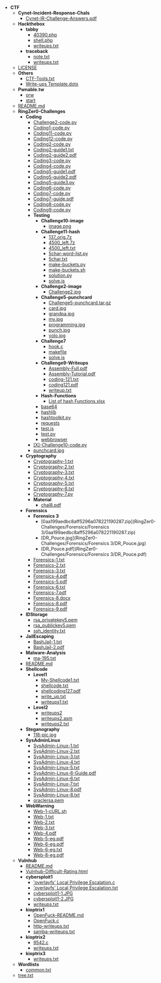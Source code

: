 - __CTF__
   - __Cynet\-Incident\-Response\-Chals__
     - [Cynet\-IR\-Challenge\-Answers.pdf](Cynet-Incident-Response-Chals/Cynet-IR-Challenge-Answers.pdf)
   - __Hackthebox__
     - __tabby__
       - [40390.php](Hackthebox/tabby/40390.php)
       - [shell.php](Hackthebox/tabby/shell.php)
       - [writeups.txt](Hackthebox/tabby/writeups.txt)
     - __traceback__
       - [note.txt](Hackthebox/traceback/note.txt)
       - [writeups.txt](Hackthebox/traceback/writeups.txt)
   - [LICENSE](LICENSE)
   - __Others__
     - [CTF\-Tools.txt](Others/CTF-Tools.txt)
     - [Write\-ups Template.dotx](Others/Write-ups%20Template.dotx)
   - __Pwnable.tw__
     - [orw](Pwnable.tw/orw)
     - [start](Pwnable.tw/start)
   - [README.md](README.md)
   - __RingZer0\-Challenges__
     - __Coding__
       - [Challenge2\-code.py](RingZer0-Challenges/Coding/Challenge2-code.py)
       - [Coding1\-code.py](RingZer0-Challenges/Coding/Coding1-code.py)
       - [Coding11\-code.py](RingZer0-Challenges/Coding/Coding11-code.py)
       - [Coding12\-code.py](RingZer0-Challenges/Coding/Coding12-code.py)
       - [Coding2\-code.py](RingZer0-Challenges/Coding/Coding2-code.py)
       - [Coding2\-guide1.txt](RingZer0-Challenges/Coding/Coding2-guide1.txt)
       - [Coding2\-guide2.pdf](RingZer0-Challenges/Coding/Coding2-guide2.pdf)
       - [Coding3\-code.py](RingZer0-Challenges/Coding/Coding3-code.py)
       - [Coding4\-code.py](RingZer0-Challenges/Coding/Coding4-code.py)
       - [Coding5\-guide1.pdf](RingZer0-Challenges/Coding/Coding5-guide1.pdf)
       - [Coding5\-guide2.pdf](RingZer0-Challenges/Coding/Coding5-guide2.pdf)
       - [Coding5\-guide3.py](RingZer0-Challenges/Coding/Coding5-guide3.py)
       - [Coding6\-code.py](RingZer0-Challenges/Coding/Coding6-code.py)
       - [Coding7\-code.py](RingZer0-Challenges/Coding/Coding7-code.py)
       - [Coding7\-guide.pdf](RingZer0-Challenges/Coding/Coding7-guide.pdf)
       - [Coding8\-code.py](RingZer0-Challenges/Coding/Coding8-code.py)
       - [Coding9\-code.py](RingZer0-Challenges/Coding/Coding9-code.py)
       - __Testing__
         - __Challenge10\-image__
           - [image.png](RingZer0-Challenges/Coding/Testing/Challenge10-image/image.png)
         - __Challenge11\-hash__
           - [137\_orig.7z](RingZer0-Challenges/Coding/Testing/Challenge11-hash/137_orig.7z)
           - [4500\_left.7z](RingZer0-Challenges/Coding/Testing/Challenge11-hash/4500_left.7z)
           - [4500\_left.txt](RingZer0-Challenges/Coding/Testing/Challenge11-hash/4500_left.txt)
           - [5char\-word\-list.py](RingZer0-Challenges/Coding/Testing/Challenge11-hash/5char-word-list.py)
           - [5char.txt](RingZer0-Challenges/Coding/Testing/Challenge11-hash/5char.txt)
           - [make\-buckets.py](RingZer0-Challenges/Coding/Testing/Challenge11-hash/make-buckets.py)
           - [make\-buckets.sh](RingZer0-Challenges/Coding/Testing/Challenge11-hash/make-buckets.sh)
           - [solution.py](RingZer0-Challenges/Coding/Testing/Challenge11-hash/solution.py)
           - [solve.js](RingZer0-Challenges/Coding/Testing/Challenge11-hash/solve.js)
         - __Challenge2\-image__
           - [Challenge2.jpg](RingZer0-Challenges/Coding/Testing/Challenge2-image/Challenge2.jpg)
         - __Challenge5\-punchcard__
           - [Challenge5\-punchcard.tar.gz](RingZer0-Challenges/Coding/Testing/Challenge5-punchcard/Challenge5-punchcard.tar.gz)
           - [card.jpg](RingZer0-Challenges/Coding/Testing/Challenge5-punchcard/card.jpg)
           - [grandpa.jpg](RingZer0-Challenges/Coding/Testing/Challenge5-punchcard/grandpa.jpg)
           - [my.jpg](RingZer0-Challenges/Coding/Testing/Challenge5-punchcard/my.jpg)
           - [programming.jpg](RingZer0-Challenges/Coding/Testing/Challenge5-punchcard/programming.jpg)
           - [punch.jpg](RingZer0-Challenges/Coding/Testing/Challenge5-punchcard/punch.jpg)
           - [yolo.jpg](RingZer0-Challenges/Coding/Testing/Challenge5-punchcard/yolo.jpg)
         - __Challenge7__
           - [hook.c](RingZer0-Challenges/Coding/Testing/Challenge7/hook.c)
           - [makefile](RingZer0-Challenges/Coding/Testing/Challenge7/makefile)
           - [solve.js](RingZer0-Challenges/Coding/Testing/Challenge7/solve.js)
         - __Challenge9\-Writeups__
           - [Assembly\-Full.pdf](RingZer0-Challenges/Coding/Testing/Challenge9-Writeups/Assembly-Full.pdf)
           - [Assembly\-Tutorial.pdf](RingZer0-Challenges/Coding/Testing/Challenge9-Writeups/Assembly-Tutorial.pdf)
           - [coding\-121.txt](RingZer0-Challenges/Coding/Testing/Challenge9-Writeups/coding-121.txt)
           - [coding121.pdf](RingZer0-Challenges/Coding/Testing/Challenge9-Writeups/coding121.pdf)
           - [writeup.txt](RingZer0-Challenges/Coding/Testing/Challenge9-Writeups/writeup.txt)
         - __Hash\-Functions__
           - [List of hash Functions.xlsx](RingZer0-Challenges/Coding/Testing/Hash-Functions/List%20of%20hash%20Functions.xlsx)
         - [base64](RingZer0-Challenges/Coding/Testing/base64)
         - [hashlib](RingZer0-Challenges/Coding/Testing/hashlib)
         - [hashtoolkit.py](RingZer0-Challenges/Coding/Testing/hashtoolkit.py)
         - [requests](RingZer0-Challenges/Coding/Testing/requests)
         - [test.js](RingZer0-Challenges/Coding/Testing/test.js)
         - [test.py](RingZer0-Challenges/Coding/Testing/test.py)
         - [webbrowser](RingZer0-Challenges/Coding/Testing/webbrowser)
       - [[X]\-Challenge10\-code.py](RingZer0-Challenges/Coding/%5BX%5D-Challenge10-code.py)
       - [punchcard.jpg](RingZer0-Challenges/Coding/punchcard.jpg)
     - __Cryptography__
       - [Cryptography\-1.txt](RingZer0-Challenges/Cryptography/Cryptography-1.txt)
       - [Cryptography\-2.txt](RingZer0-Challenges/Cryptography/Cryptography-2.txt)
       - [Cryptography\-3.txt](RingZer0-Challenges/Cryptography/Cryptography-3.txt)
       - [Cryptography\-4.txt](RingZer0-Challenges/Cryptography/Cryptography-4.txt)
       - [Cryptography\-5.txt](RingZer0-Challenges/Cryptography/Cryptography-5.txt)
       - [Cryptography\-6.txt](RingZer0-Challenges/Cryptography/Cryptography-6.txt)
       - [Cryptography\-7.py](RingZer0-Challenges/Cryptography/Cryptography-7.py)
       - __Material__
         - [chal8.pdf](RingZer0-Challenges/Cryptography/Material/chal8.pdf)
     - __Forensics__
       - __Forensics 3__
         - [0aa199aedbc8aff5296a078221190287.zip](RingZer0-Challenges/Forensics/Forensics 3/0aa199aedbc8aff5296a078221190287.zip)
         - [DR\_Pouce.jpg](RingZer0-Challenges/Forensics/Forensics 3/DR_Pouce.jpg)
         - [DR\_Pouce.pdf](RingZer0-Challenges/Forensics/Forensics 3/DR_Pouce.pdf)
       - [Forensics\-1.txt](RingZer0-Challenges/Forensics/Forensics-1.txt)
       - [Forensics\-2.txt](RingZer0-Challenges/Forensics/Forensics-2.txt)
       - [Forensics\-3.txt](RingZer0-Challenges/Forensics/Forensics-3.txt)
       - [Forensics\-4.pdf](RingZer0-Challenges/Forensics/Forensics-4.pdf)
       - [Forensics\-5.pdf](RingZer0-Challenges/Forensics/Forensics-5.pdf)
       - [Forensics\-6.txt](RingZer0-Challenges/Forensics/Forensics-6.txt)
       - [Forensics\-7.pdf](RingZer0-Challenges/Forensics/Forensics-7.pdf)
       - [Forensics\-8.docx](RingZer0-Challenges/Forensics/Forensics-8.docx)
       - [Forensics\-8.pdf](RingZer0-Challenges/Forensics/Forensics-8.pdf)
       - [Forensics\-9.pdf](RingZer0-Challenges/Forensics/Forensics-9.pdf)
     - __IDStorage__
       - [rsa\_privatekey5.pem](RingZer0-Challenges/IDStorage/rsa_privatekey5.pem)
       - [rsa\_publickey5.pem](RingZer0-Challenges/IDStorage/rsa_publickey5.pem)
       - [ssh\_identity.txt](RingZer0-Challenges/IDStorage/ssh_identity.txt)
     - __JailEscaping__
       - [BashJail\-1.txt](RingZer0-Challenges/JailEscaping/BashJail-1.txt)
       - [BashJail\-2.pdf](RingZer0-Challenges/JailEscaping/BashJail-2.pdf)
     - __Malware\-Analysis__
       - [ma\-195.txt](RingZer0-Challenges/Malware-Analysis/ma-195.txt)
     - [README.md](RingZer0-Challenges/README.md)
     - __Shellcode__
       - __Level1__
         - [My\-Shellcode1.txt](RingZer0-Challenges/Shellcode/Level1/My-Shellcode1.txt)
         - [shellcode.txt](RingZer0-Challenges/Shellcode/Level1/shellcode.txt)
         - [shellcoding127.pdf](RingZer0-Challenges/Shellcode/Level1/shellcoding127.pdf)
         - [write\_up.txt](RingZer0-Challenges/Shellcode/Level1/write_up.txt)
         - [writeups1.txt](RingZer0-Challenges/Shellcode/Level1/writeups1.txt)
       - __Level2__
         - [writeups2](RingZer0-Challenges/Shellcode/Level2/writeups2)
         - [writeups2.asm](RingZer0-Challenges/Shellcode/Level2/writeups2.asm)
         - [writeups2.txt](RingZer0-Challenges/Shellcode/Level2/writeups2.txt)
     - __Steganography__
       - [118\-pic.jpg](RingZer0-Challenges/Steganography/118-pic.jpg)
     - __SysAdminLinux__
       - [SysAdmin\-Linux\-1.txt](RingZer0-Challenges/SysAdminLinux/SysAdmin-Linux-1.txt)
       - [SysAdmin\-Linux\-2.txt](RingZer0-Challenges/SysAdminLinux/SysAdmin-Linux-2.txt)
       - [SysAdmin\-Linux\-3.txt](RingZer0-Challenges/SysAdminLinux/SysAdmin-Linux-3.txt)
       - [SysAdmin\-Linux\-4.txt](RingZer0-Challenges/SysAdminLinux/SysAdmin-Linux-4.txt)
       - [SysAdmin\-Linux\-5.txt](RingZer0-Challenges/SysAdminLinux/SysAdmin-Linux-5.txt)
       - [SysAdmin\-Linux\-6\-Guide.pdf](RingZer0-Challenges/SysAdminLinux/SysAdmin-Linux-6-Guide.pdf)
       - [SysAdmin\-Linux\-6.txt](RingZer0-Challenges/SysAdminLinux/SysAdmin-Linux-6.txt)
       - [SysAdmin\-Linux\-7.txt](RingZer0-Challenges/SysAdminLinux/SysAdmin-Linux-7.txt)
       - [SysAdmin\-Linux\-8.pdf](RingZer0-Challenges/SysAdminLinux/SysAdmin-Linux-8.pdf)
       - [SysAdmin\-Linux\-8.txt](RingZer0-Challenges/SysAdminLinux/SysAdmin-Linux-8.txt)
       - [oraclersa.pem](RingZer0-Challenges/SysAdminLinux/oraclersa.pem)
     - __WebWarning__
       - [Web\-1\-cURL.sh](RingZer0-Challenges/WebWarning/Web-1-cURL.sh)
       - [Web\-1.txt](RingZer0-Challenges/WebWarning/Web-1.txt)
       - [Web\-2.txt](RingZer0-Challenges/WebWarning/Web-2.txt)
       - [Web\-3.txt](RingZer0-Challenges/WebWarning/Web-3.txt)
       - [Web\-4.pdf](RingZer0-Challenges/WebWarning/Web-4.pdf)
       - [Web\-5\-eg.pdf](RingZer0-Challenges/WebWarning/Web-5-eg.pdf)
       - [Web\-6\-eg.pdf](RingZer0-Challenges/WebWarning/Web-6-eg.pdf)
       - [Web\-6\-eg.txt](RingZer0-Challenges/WebWarning/Web-6-eg.txt)
       - [Web\-8\-eg.pdf](RingZer0-Challenges/WebWarning/Web-8-eg.pdf)
   - __Vulnhub__
     - [README.md](Vulnhub/README.md)
     - [Vulnhub\-Difficult\-Rating.html](Vulnhub/Vulnhub-Difficult-Rating.html)
     - __cybersploit1__
       - ['overlayfs' Local Privilege Escalation.c](Vulnhub/cybersploit1/'overlayfs'%20Local%20Privilege%20Escalation.c)
       - ['overlayfs' Local Privilege Escalation.txt](Vulnhub/cybersploit1/'overlayfs'%20Local%20Privilege%20Escalation.txt)
       - [cybersploit1\-1.JPG](Vulnhub/cybersploit1/cybersploit1-1.JPG)
       - [cybersploit1\-2.JPG](Vulnhub/cybersploit1/cybersploit1-2.JPG)
       - [writeups.txt](Vulnhub/cybersploit1/writeups.txt)
     - __kioptrix1__
       - [OpenFuck\-README.md](Vulnhub/kioptrix1/OpenFuck-README.md)
       - [OpenFuck.c](Vulnhub/kioptrix1/OpenFuck.c)
       - [http\-writeups.txt](Vulnhub/kioptrix1/http-writeups.txt)
       - [samba\-writeups.txt](Vulnhub/kioptrix1/samba-writeups.txt)
     - __kioptrix2__
       - [9542.c](Vulnhub/kioptrix2/9542.c)
       - [writeups.txt](Vulnhub/kioptrix2/writeups.txt)
     - __kioptrix3__
       - [writeups.txt](Vulnhub/kioptrix3/writeups.txt)
   - __Wordlists__
     - [common.txt](Wordlists/common.txt)
   - [tree.txt](tree.txt)
